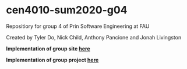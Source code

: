 # cen4010-sum2020-g04
Repositiory for group 4 of Prin Software Engineering at FAU  

Created by Tyler Do, Nick Child, Anthony Pancione and Jonah Livingston
  
  
**Implementation of group site [here](https://lamp.cse.fau.edu/~cen4010s2020_g04/)**

**Implementation of group project [here](https://lamp.cse.fau.edu/~cen4010s2020_g04/Milestone2/Cheese/index.php)**
